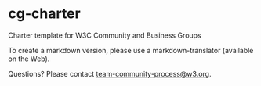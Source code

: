 # cg-charter
Charter template for W3C Community and Business Groups

To create a markdown version, please use a markdown-translator (available on the Web).

Questions? Please contact team-community-process@w3.org.
